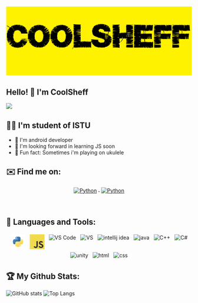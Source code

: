 ![GitHub Logo](/logo.png)

##  Hello! :wave: I'm CoolSheff

![](https://komarev.com/ghpvc/?username=CoolSheff131)

## :man_student: I'm student of ISTU

* :iphone: I'm android developer
* :seedling: I'm looking forward in learning JS soon
* :musical_note: Fun fact: Sometimes i'm playing on ukulele


## ✉️ Find me on:


<p align="center">
 <a href="https://vk.com/anikulsheev" target="_blank" rel="noopener noreferrer">
  <img src="https://img.icons8.com/material-outlined/24/000000/vk-circled.png" alt="Python" height="40" style="vertical-align:top; margin:4px"/>
  </a>
 <a href="mailto:a.nikulsheev@gmail.com"> <img src="https://cdn.jsdelivr.net/npm/simple-icons@v3/icons/gmail.svg" alt="Python" height="40" style="vertical-align:top; margin:4px"></a>
</p>

<br />

## 🧰 Languages and Tools:
<p align="center">
 <img src="https://raw.githubusercontent.com/github/explore/80688e429a7d4ef2fca1e82350fe8e3517d3494d/topics/python/python.png" alt="Python" height="40" style="vertical-align:top; margin:4px">
 <img src="https://raw.githubusercontent.com/github/explore/80688e429a7d4ef2fca1e82350fe8e3517d3494d/topics/javascript/javascript.png" alt="Javascript" height="40" style="vertical-align:top; margin:4px">
 <img src="https://img.icons8.com/fluent/48/000000/visual-studio-code-2019.png" alt="VS Code" height="40" style="vertical-align:top; margin:4px"/>
 <img src="https://img.icons8.com/color/48/000000/visual-studio-2019.png" alt="VS" height="40" style="vertical-align:top; margin:4px"/>
 <img src="https://img.icons8.com/color/48/000000/intellij-idea.png" alt="intellij idea" height="40" style="vertical-align:top; margin:4px"/>
 <img src="https://img.icons8.com/color/48/000000/java-coffee-cup-logo.png" alt="java" height="40" style="vertical-align:top; margin:4px"/>
 <img src="https://img.icons8.com/color/48/000000/c-plus-plus-logo.png" alt="C++" height="40" style="vertical-align:top; margin:4px"/>
 <img src="https://img.icons8.com/color/48/000000/c-sharp-logo.png" alt="C#" height="40" style="vertical-align:top; margin:4px"/>
 <img src="https://img.icons8.com/ios-filled/50/000000/unity.png" alt="unity" height="40" style="vertical-align:top; margin:4px"/>
 <img src="https://img.icons8.com/color/48/000000/html-5--v1.png"  alt="html" height="40" style="vertical-align:top; margin:4px"/>
 <img src="https://img.icons8.com/color/48/000000/css3.png"  alt="css" height="40" style="vertical-align:top; margin:4px"/>
</p>

 ## :trophy: My Github Stats:
 
![GitHub stats](https://github-readme-stats.vercel.app/api?username=CoolSheff131&show_icons=true&theme=vision-friendly-dark)
![Top Langs](https://github-readme-stats.vercel.app/api/top-langs/?username=CoolSheff131&theme=vision-friendly-dark)
